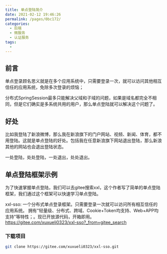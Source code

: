 ```yaml
---
title: 单点登陆简介
date: 2021-02-12 19:46:26
permalink: /pages/0bc172/
categories:
  - 后端
  - 微服务
  - 认证服务
tags:
  - 
---
```

## 前言

单点登录顾名思义就是在多个应用系统中，只需要登录一次，就可以访问其他相互信任的应用系统，免除多次登录的烦恼；

分布式SpringSession最多只能解决父域和子域的问题，如果是域名都完全不相同，但是它们确实是多系统共用的用户，那么单点登陆就可以解决这个问题了。



## 好处

比如我登陆了新浪微博，那么我在新浪旗下的门户网站、视频、新闻、体育，都不用登陆。这就是单点登陆的好处。包括我在任意新浪旗下网站退出登陆，那么新浪其他的网站也会退出登陆状态。

一处登陆，处处登陆，一处退出，处处退出。



## 单点登陆框架示例

为了快速掌握单点登陆，我们可以去gitee搜索xxl，这个作者写了简单的单点登陆框架，我们通过这个框架可以快速学习单点登陆。

xxl-sso: 一个分布式单点登录框架。只需要登录一次就可以访问所有相互信任的应用系统。 拥有"轻量级、分布式、跨域、Cookie+Token均支持、Web+APP均支持"等特性；。现已开放源代码，开箱即用。
https://gitee.com/xuxueli0323/xxl-sso?_from=gitee_search



### 下载项目

```bash
git clone https://gitee.com/xuxueli0323/xxl-sso.git
```









